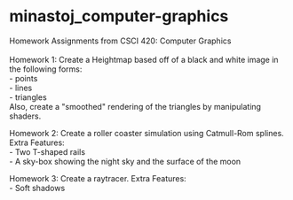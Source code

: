 # minastoj_computer-graphics
Homework Assignments from CSCI 420: Computer Graphics<br />
<br />
Homework 1: Create a Heightmap based off of a black and white image in the following forms:<br />
        - points<br />
        - lines<br />
        - triangles<br />
    Also, create a "smoothed" rendering of the triangles by manipulating shaders.<br />
    
Homework 2: Create a roller coaster simulation using Catmull-Rom splines. Extra Features:<br />
    - Two T-shaped rails<br />
    - A sky-box showing the night sky and the surface of the moon<br />
    
Homework 3: Create a raytracer. Extra Features:<br />
    - Soft shadows<br />
        

